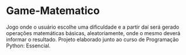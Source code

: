 # Game-Matematico
Jogo onde o usuário escolhe uma dificuldade e a partir daí será gerado operações matemáticas básicas, aleatoriamente, onde o mesmo deverá informar o resultado. Projeto elaborado junto ao curso de Programação Python: Essencial.
